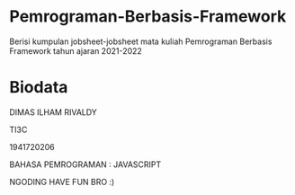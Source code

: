 # Pemrograman-Berbasis-Framework
Berisi kumpulan jobsheet-jobsheet mata kuliah Pemrograman Berbasis Framework tahun ajaran 2021-2022

# Biodata

DIMAS ILHAM RIVALDY

TI3C

1941720206

BAHASA PEMROGRAMAN : JAVASCRIPT

NGODING HAVE FUN BRO :)

